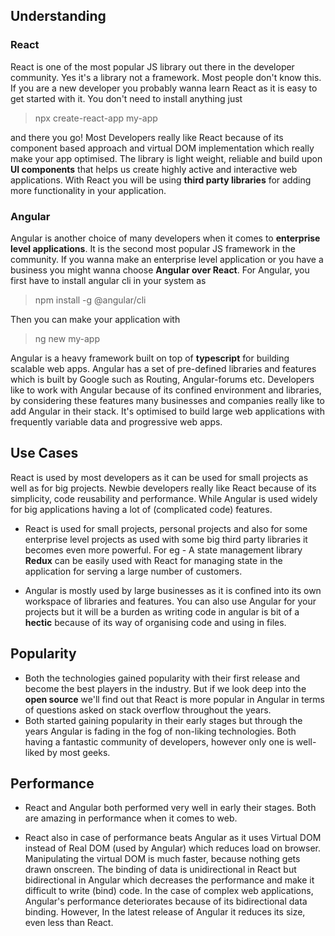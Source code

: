 ## Understanding 

### React

React is one of the most popular JS library out there in the developer community. Yes it's a library not a framework. Most people don't know this. If you are a new developer you probably wanna learn React as it is easy to get started with it. You don't need to install anything just 

> npx create-react-app my-app 

and there you go! Most Developers really like React because of its component based approach and virtual DOM implementation which really make your app optimised. The library is light weight, reliable and build upon **UI components** that helps us create highly active and interactive web applications. With React you will be using **third party libraries** for adding more functionality in your application.



### Angular 

Angular is another choice of many developers when it comes to **enterprise level applications**. It is the second most popular JS framework in the community. If you wanna make an enterprise level application or you have a business you might wanna choose **Angular over React**. For Angular, you first have to install angular cli in your system as

> npm install -g @angular/cli

Then you can make your application with 

> ng new my-app

Angular is a heavy framework built on top of **typescript** for building scalable web apps. Angular has a set of pre-defined libraries and features which is built by Google such as Routing, Angular-forums etc. Developers like to work with Angular because of its confined environment and libraries, by considering these features many businesses and companies really like to add Angular in their stack. It's optimised to build large web applications with frequently variable data and progressive web apps. 


## Use Cases

React is used by most developers as it can be used for small projects as well as for big projects. Newbie developers really like React because of its simplicity, code reusability and performance. While Angular is used widely for big applications having a lot of (complicated code) features.   


- React is used for small projects, personal projects and also for some enterprise level projects as used with some big third party libraries it becomes even more powerful. For eg - A state management library **Redux** can be easily used with React for managing state in the application for serving a large number of customers.      

- Angular is mostly used by large businesses as it is confined into its own workspace of libraries and features. You can also use Angular for your projects but it will be a burden as writing code in angular is bit of a **hectic** because of its way of organising code and using in files.

## Popularity 

- Both the technologies gained popularity with their first release and become the best players in the industry. But if we look deep into the **open source** we'll find out that React is more popular in Angular in terms of questions asked on stack overflow throughout the years.
- Both started gaining popularity in their early stages but through the years Angular is fading in the fog of non-liking technologies. Both having a fantastic community of developers, however only one is well-liked by most geeks. 


## Performance 

- React and Angular both performed very well in early their stages. Both are amazing in performance when it comes to web. 

- React also in case of performance beats Angular as it uses Virtual DOM instead of Real DOM (used by Angular) which reduces load on browser. Manipulating the virtual DOM is much faster, because nothing gets drawn onscreen. The binding of data is unidirectional in React but bidirectional in Angular which decreases the performance and make it difficult to write (bind) code. In the case of complex web applications, Angular's performance deteriorates because of its bidirectional data binding. However, In the latest release of Angular it reduces its size, even less than React. 
